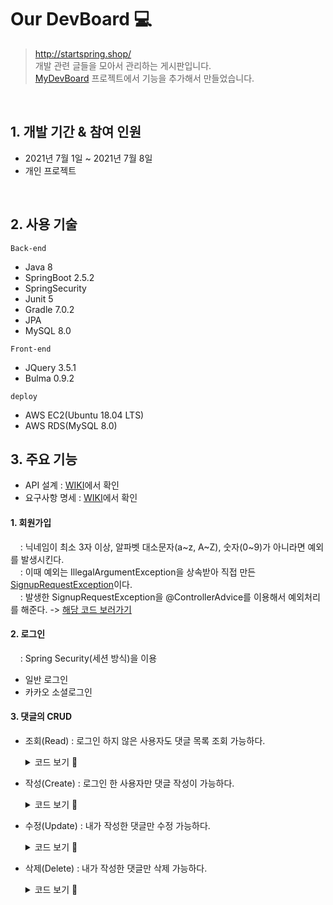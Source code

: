 # Our DevBoard :computer:
> http://startspring.shop/ <br>
> 개발 관련 글들을 모아서 관리하는 게시판입니다. <br>
> [MyDevBoard](https://github.com/mangdo/myDevBoard) 프로젝트에서 기능을 추가해서 만들었습니다.
<br>

## 1. 개발 기간 & 참여 인원
- 2021년 7월 1일 ~ 2021년 7월 8일
- 개인 프로젝트

<br>

## 2. 사용 기술

`Back-end`
- Java 8
- SpringBoot 2.5.2
- SpringSecurity
- Junit 5
- Gradle 7.0.2
- JPA
- MySQL 8.0

`Front-end`
- JQuery 3.5.1
- Bulma 0.9.2

`deploy`
- AWS EC2(Ubuntu 18.04 LTS)
- AWS RDS(MySQL 8.0)

## 3. 주요 기능
- API 설계 : [WIKI](https://github.com/mangdo/ourDevBoard/wiki/API-%EC%84%A4%EA%B3%84-%F0%9F%94%A8)에서 확인
- 요구사항 명세 : [WIKI](https://github.com/mangdo/ourDevBoard/wiki/%EC%9A%94%EA%B5%AC%EC%82%AC%ED%95%AD-%EB%AA%85%EC%84%B8-%F0%9F%94%A8)에서 확인
#### **1. 회원가입**<br>
&nbsp; &nbsp; : 닉네임이 최소 3자 이상, 알파벳 대소문자(a~z, A~Z), 숫자(0~9)가 아니라면 예외를 발생시킨다. <br>
&nbsp; &nbsp; : 이때 예외는 IllegalArgumentException을 상속받아 직접 만든 [SignupRequestException](https://github.com/mangdo/ourDevBoard/blob/87aaf336ec5466c95ba1a85e7159cc7700826eb1/src/main/java/com/example/ourdevboard/util/exception/SignupRequestException.java#L3)이다. <br>
&nbsp; &nbsp; : 발생한 SignupRequestException을 @ControllerAdvice를 이용해서 예외처리를 해준다. -> [해당 코드 보러가기](https://github.com/mangdo/ourDevBoard/blob/master/src/main/java/com/example/ourdevboard/util/exception/SignupExceptionHandler.java)<br>
  
#### **2. 로그인**<br>
&nbsp; &nbsp; : Spring Security(세션 방식)을 이용 <br>
  - 일반 로그인
  - 카카오 소셜로그인
    
#### **3. 댓글의 CRUD** <br>
  - 조회(Read) : 로그인 하지 않은 사용자도 댓글 목록 조회 가능하다.
    <details>
      <summary> 코드 보기 📌</summary>

      [WebSecurityConfig.java](https://github.com/mangdo/ourDevBoard/blob/master/src/main/java/com/example/ourdevboard/security/WebSecurityConfig.java)
      ```java
        .antMatchers("/", "/api/posts", "/api/posts/*", "/posts/detail*", "/user/login/forbidden",
                     "/user/signup", "/user/login", "/api/reply/post/*","/user/kakao/callback").permitAll()
      ```
    </details>

  - 작성(Create) : 로그인 한 사용자만 댓글 작성이 가능하다.
      <details>
      <summary> 코드 보기 📌</summary>

      [WebSecurityConfig.java](https://github.com/mangdo/ourDevBoard/blob/master/src/main/java/com/example/ourdevboard/security/WebSecurityConfig.java)
  
      ```java
        // 그 외 모든 요청은 인증과정 필요, 로그인 페이지로 리다이렉트된다
        .anyRequest().authenticated()
      ```
    </details>
  - 수정(Update) : 내가 작성한 댓글만 수정 가능하다.
      <details>
      <summary> 코드 보기 📌</summary>
  
      [ReplyService.java](https://github.com/mangdo/ourDevBoard/blob/master/src/main/java/com/example/ourdevboard/service/ReplyService.java)
  
      ```java
      // Update Reply By Id
      @Transactional
      public Long update (Long id, ReplyRequestDto requestDto, String userId){
          // 댓글이 있는지 확인
          Reply reply = replyRepository.findById(id).orElseThrow(
                  ()->new IllegalArgumentException("해당 댓글이 없습니다. id = "+id));

          // 댓글의 작성자와 현재 유저가 다르다면 수정 불가능
          if (!reply.getWriter().equals(userId)) {
              throw new IllegalArgumentException("자신이 쓴 댓글만 수정할 수 있습니다.");
          }
          // dirtychecking
          reply.update(requestDto);

          return id;
      }
    ```
    </details>

  - 삭제(Delete) : 내가 작성한 댓글만 삭제 가능하다.
      <details>
      <summary> 코드 보기 📌</summary>
  
      [ReplyService.java](https://github.com/mangdo/ourDevBoard/blob/master/src/main/java/com/example/ourdevboard/service/ReplyService.java)
      ```java
      // Delete Reply
      @Transactional
      public void delete(Long replyId, String userId){
          // 댓글이 있는지 확인
          Reply reply = replyRepository.findById(replyId).orElseThrow(
                  ()->new IllegalArgumentException("해당 게시물이 없습니다. id = "+replyId));

          // 댓글의 작성자와 현재 유저가 다르다면 삭제 불가능
          if (!reply.getWriter().equals(userId)) {
              throw new IllegalArgumentException("자신이 쓴 댓글만 삭제할 수 있습니다.");
          }
          replyRepository.deleteById(replyId);
      }
    ```
    </details>
